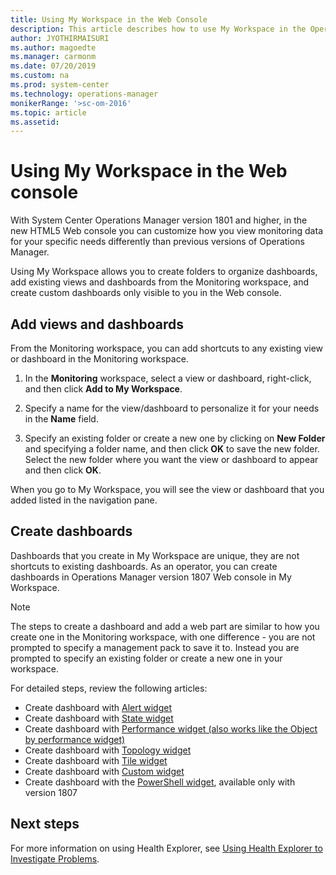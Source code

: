 ```yaml
---
title: Using My Workspace in the Web Console
description: This article describes how to use My Workspace in the Operations Manager Web console to create personalized views of operational data for your specific needs.
author: JYOTHIRMAISURI
ms.author: magoedte
ms.manager: carmonm
ms.date: 07/20/2019
ms.custom: na
ms.prod: system-center
ms.technology: operations-manager
monikerRange: '>sc-om-2016'
ms.topic: article
ms.assetid: 
---
```


# Using My Workspace in the Web console

With System Center Operations Manager version 1801 and higher, in the new HTML5 Web console you can customize how you view monitoring data for your specific needs differently than previous versions of Operations Manager.  

Using My Workspace allows you to create folders to organize dashboards, add existing views and dashboards from the Monitoring workspace, and create custom dashboards only visible to you in the Web console.    

## Add views and dashboards 

From the Monitoring workspace, you can add shortcuts to any existing view or dashboard in the Monitoring workspace.  
  
1. In the **Monitoring** workspace, select a view or dashboard, right-click, and then click **Add to My Workspace**.  
  
2. Specify a name for the view/dashboard to personalize it for your needs in the **Name** field.

3. Specify an existing folder or create a new one by clicking on **New Folder** and specifying a folder name, and then click **OK** to save the new folder.  Select the new folder where you want the view or dashboard to appear and then click **OK**.  
  
When you go to My Workspace, you will see the view or dashboard that you added listed in the navigation pane.  
  
## Create dashboards  

Dashboards that you create in My Workspace are unique, they are not shortcuts to existing dashboards. As an operator, you can create dashboards in Operations Manager version 1807 Web console in My Workspace.    
  
>[!NOTE]
>The steps to create a dashboard and add a web part are similar to how you create one in the Monitoring workspace, with one difference - you are not prompted to specify a management pack to save it to. Instead you are prompted to specify an existing folder or create a new one in your workspace.     

For detailed steps, review the following articles:

* Create dashboard with [Alert widget](manage-create-web-dashboard-alerts.md)
* Create dashboard with [State widget](manage-create-web-dashboard-state.md)
* Create dashboard with [Performance widget (also works like the Object by performance widget)](manage-create-web-dashboard-perf.md)  
* Create dashboard with [Topology widget](manage-create-web-dashboard-topology.md)
* Create dashboard with [Tile widget](manage-create-web-dashboard-tile.md)
* Create dashboard with [Custom widget](manage-create-web-dashboard-custom.md)
* Create dashboard with the [PowerShell widget](manage-create-web-dashboard-posh.md), available only with version 1807

## Next steps 

For more information on using Health Explorer, see [Using Health Explorer to Investigate Problems](manage-health-using-healthexplorer.md).  

